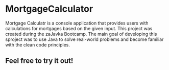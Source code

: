 # MortgageCalculator
Mortgage Calculatr is a console application that provides users with calculations for mortgages based on the given input. 
This project was created during the zaJavka Bootcamp. The main goal of developing this sproject was to use Java to solve real-world problems and become familiar with the clean code principles.

## Feel free to try it out! 
